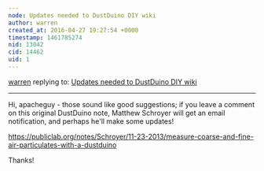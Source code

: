 ```yaml
---
node: Updates needed to DustDuino DIY wiki
author: warren
created_at: 2016-04-27 19:27:54 +0000
timestamp: 1461785274
nid: 13042
cid: 14462
uid: 1
---
```




[warren](../profile/warren) replying to: [Updates needed to DustDuino DIY wiki](../notes/apacheguy/04-27-2016/updates-needed-to-dustduino-diy-wiki)

----
Hi, apacheguy - those sound like good suggestions; if you leave a comment on this original DustDuino note, Matthew Schroyer will get an email notification, and perhaps he'll make some updates! 

https://publiclab.org/notes/Schroyer/11-23-2013/measure-coarse-and-fine-air-particulates-with-a-dustduino

Thanks!